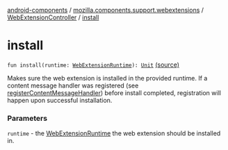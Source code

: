 [android-components](../../index.md) / [mozilla.components.support.webextensions](../index.md) / [WebExtensionController](index.md) / [install](./install.md)

# install

`fun install(runtime: `[`WebExtensionRuntime`](../../mozilla.components.concept.engine.webextension/-web-extension-runtime/index.md)`): `[`Unit`](https://kotlinlang.org/api/latest/jvm/stdlib/kotlin/-unit/index.html) [(source)](https://github.com/mozilla-mobile/android-components/blob/master/components/support/webextensions/src/main/java/mozilla/components/support/webextensions/WebExtensionController.kt#L39)

Makes sure the web extension is installed in the provided runtime. If a
content message handler was registered (see
[registerContentMessageHandler](register-content-message-handler.md)) before install completed, registration
will happen upon successful installation.

### Parameters

`runtime` - the [WebExtensionRuntime](../../mozilla.components.concept.engine.webextension/-web-extension-runtime/index.md) the web extension should be installed in.